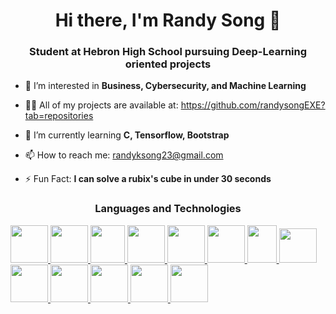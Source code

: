 <div align="center">
 
# Hi there, I'm Randy Song :wave:
 
 </div>
 
 <div align="center">
 
### Student at Hebron High School pursuing Deep-Learning oriented projects
 
 </div>

- 👀 I’m interested in **Business, Cybersecurity, and Machine Learning**

- 👨‍💻 All of my projects are available at: https://github.com/randysongEXE?tab=repositories
- 🌱 I’m currently learning **C, Tensorflow, Bootstrap**
- 📫 How to reach me: randyksong23@gmail.com
- ⚡ Fun Fact: **I can solve a rubix's cube in under 30 seconds**

 <div align="center">
 
### Languages and Technologies
 
 </div>

<a href="https://www.python.org">
  <img src="https://upload.wikimedia.org/wikipedia/commons/thumb/c/c3/Python-logo-notext.svg/1024px-Python-logo-notext.svg.png" width="60" height="60">
</a>
<a href="https://www.oracle.com/java/">
  <img src="https://upload.wikimedia.org/wikipedia/en/3/30/Java_programming_language_logo.svg" width="60" height="60">
</a>
<a href="https://en.wikipedia.org/wiki/C_(programming_language)">
  <img src="https://seeklogo.com/images/C/c-programming-language-logo-9B32D017B1-seeklogo.com.png" width="55" height="60">
</a>
<a href="https://developer.mozilla.org/en-US/docs/Web/Guide/HTML/HTML5">
  <img src="https://upload.wikimedia.org/wikipedia/commons/6/61/HTML5_logo_and_wordmark.svg" width="60" height="60">
</a>
<a href="https://developer.mozilla.org/en-US/docs/Web/CSS">
  <img src="https://upload.wikimedia.org/wikipedia/commons/d/d5/CSS3_logo_and_wordmark.svg" width="60" height="60">
</a>
<a href="https://www.tensorflow.org/">
  <img src="https://upload.wikimedia.org/wikipedia/commons/2/2d/Tensorflow_logo.svg" width="60" height="60">
</a>
<a href="https://pytorch.org/">
  <img src="https://upload.wikimedia.org/wikipedia/commons/thumb/1/10/PyTorch_logo_icon.svg/640px-PyTorch_logo_icon.svg.png" width="47" height="60">
</a>
<a href="https://getbootstrap.com/">
  <img src="https://upload.wikimedia.org/wikipedia/commons/b/b2/Bootstrap_logo.svg" width="60" height="55">
</a>
<a href="https://www.selenium.dev/">
  <img src="https://upload.wikimedia.org/wikipedia/commons/d/d5/Selenium_Logo.png" width="60" height="60">
</a>
<a href="https://keras.io/">
  <img src="https://upload.wikimedia.org/wikipedia/commons/thumb/a/ae/Keras_logo.svg/1200px-Keras_logo.svg.png" width="60" height="60">
</a>
<a href="https://www.jetbrains.com/idea/">
  <img src="https://upload.wikimedia.org/wikipedia/commons/9/9c/IntelliJ_IDEA_Icon.svg" width="60" height="60">
</a>
<a href="https://code.visualstudio.com/">
  <img src="https://upload.wikimedia.org/wikipedia/commons/2/2d/Visual_Studio_Code_1.18_icon.svg" width="60" height="60">
</a>
<a href="https://www.jetbrains.com/pycharm/">
  <img src="https://upload.wikimedia.org/wikipedia/commons/thumb/1/1d/PyCharm_Icon.svg/1200px-PyCharm_Icon.svg.png" width="60" height="60">
</a>









<!---
randysongEXE/randysongEXE is a ✨ special ✨ repository because its `README.md` (this file) appears on your GitHub profile.
You can click the Preview link to take a look at your changes.
--->

